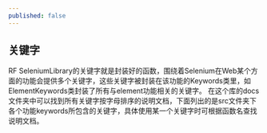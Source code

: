 ```yaml
---
published: false
---
```

## 关键字

RF SeleniumLibrary的关键字就是封装好的函数，围绕着Selenium在Web某个方面的功能会提供多个关键字，这些关键字被封装在该功能的Keywords类里，如ElementKeywords类封装了所有与element功能相关的关键字。
在这个库的docs文件夹中可以找到所有关键字按字母排序的说明文档，下面列出的是src文件夹下各个功能keywords所包含的关键字，具体使用某一个关键字时可根据函数名查找说明文档。
